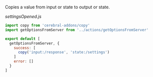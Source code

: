 Copies a value from input or state to output or state.

*settingsOpened.js*
```javascript
import copy from 'cerebral-addons/copy'
import getOptionsFromServer from '../actions/getOptionsFromServer'

export default [
  getOptionsFromServer, {
    success: [
      copy('input:/response', 'state:/settings')
    ]
    error: []
  }
]
```

